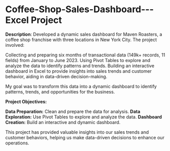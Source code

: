 # Coffee-Shop-Sales-Dashboard---Excel Project

**Description**: Developed a dynamic sales dashboard for Maven Roasters, a coffee shop franchise with three locations in New York City. The project involved:

Collecting and preparing six months of transactional data (149k+ records, 11 fields) from January to June 2023.
Using Pivot Tables to explore and analyze the data to identify patterns and trends.
Building an interactive dashboard in Excel to provide insights into sales trends and customer behavior, aiding in data-driven decision-making.  

My goal was to transform this data into a dynamic dashboard to identify patterns, trends, and opportunities for the business.

**Project Objectives:**

**Data Preparation:** Clean and prepare the data for analysis.
**Data Exploration:** Use Pivot Tables to explore and analyze the data.
**Dashboard Creation:** Build an interactive and dynamic dashboard.

This project has provided valuable insights into our sales trends and customer behaviors, helping us make data-driven decisions to enhance our operations.

